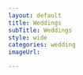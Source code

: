 ```yaml
---
layout: default
title: Weddings
subTitle: Weddings
style: wide
categories: wedding
imageUrl: 

---
```



